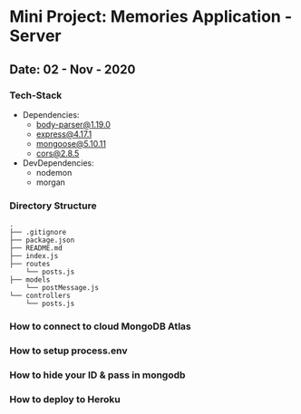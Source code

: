 # Mini Project: Memories Application - Server

## Date: 02 - Nov - 2020

### Tech-Stack

- Dependencies:
  - body-parser@1.19.0
  - express@4.17.1
  - mongoose@5.10.11
  - cors@2.8.5
- DevDependencies:
  - nodemon
  - morgan

### Directory Structure

```
.
├── .gitignore
├── package.json
├── README.md
├── index.js
├── routes
    └── posts.js
├── models
    └── postMessage.js
└── controllers
    └── posts.js
```

### How to connect to cloud MongoDB Atlas

### How to setup process.env

### How to hide your ID & pass in mongodb

### How to deploy to Heroku
